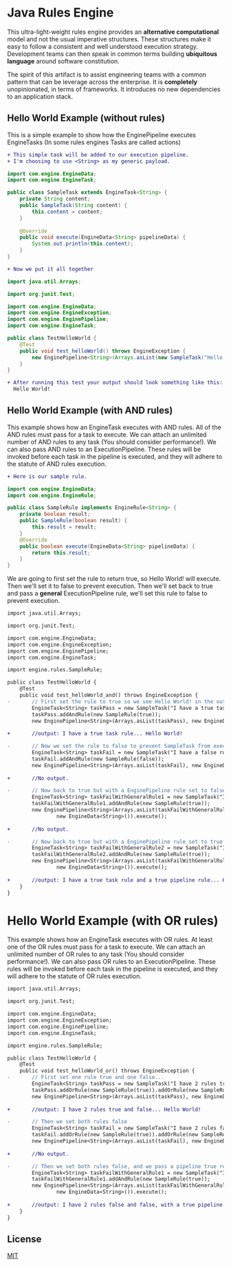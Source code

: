 # Java Rules Engine

This ultra-light-weight rules engine provides an **alternative computational** model and not the usual imperative structures. These structures make it easy to follow a consistent and well understood execution strategy. Development teams can then speak in common terms building **ubiquitous language** around software constitution.

The spirit of this artifact is to assist engineering teams with a common pattern that can be leverage across the enterprise. It is **completely** unopinionated, in terms of frameworks. It introduces no new dependencies to an application stack.


## Hello World Example (without rules)

This is a simple example to show how the EnginePipeline executes EngineTasks 
(In some rules engines Tasks are called actions)

```diff
+ This simple task will be added to our execution pipeline.
+ I'm choosing to use <String> as my generic payload.
```
```java
import com.engine.EngineData;
import com.engine.EngineTask;

public class SampleTask extends EngineTask<String> {
	private String content;
	public SampleTask(String content) {
		this.content = content;
	}
	
	@Override
	public void execute(EngineData<String> pipelineData) {
		System.out.println(this.content);
	}
}
```
```diff
+ Now we put it all together
```
```java
import java.util.Arrays;

import org.junit.Test;

import com.engine.EngineData;
import com.engine.EngineException;
import com.engine.EnginePipeline;
import com.engine.EngineTask;

public class TestHelloWorld {
	@Test
	public void test_helloWorld() throws EngineException {
		new EnginePipeline<String>(Arrays.asList(new SampleTask("Hello World!")), new EngineData<String>()).execute();
	}
}
```
```diff
+ After running this test your output should look something like this:
  Hello World!
```

## Hello World Example (with AND rules)

This example shows how an EngineTask executes with AND rules. All of the AND rules must pass for a task to execute. We can attach an unlimited number of AND rules to any task (You should consider performance!). We can also pass AND rules to an ExecutionPipeline. These rules will be invoked before each task in the pipeline is executed, and they will adhere to the statute of AND rules execution. 

```diff
+ Here is our sample rule.
```
```java
import com.engine.EngineData;
import com.engine.EngineRule;

public class SampleRule implements EngineRule<String> {
	private boolean result;
	public SampleRule(boolean result) {
		this.result = result;
	}
	@Override
	public boolean execute(EngineData<String> pipelineData) {
		return this.result;
	}
}
```
We are going to first set the rule to return true, so Hello World! will execute. Then we'll set it to false to prevent execution. Then we'll set back to true and pass a **general** ExecutionPipeline rule, we'll set this rule to false to prevent execution.
```diff
import java.util.Arrays;

import org.junit.Test;

import com.engine.EngineData;
import com.engine.EngineException;
import com.engine.EnginePipeline;
import com.engine.EngineTask;

import engine.rules.SampleRule;

public class TestHelloWorld {
	@Test
	public void test_helloWorld_and() throws EngineException {
-		// First set the rule to true so we see Hello World! in the out put.
		EngineTask<String> taskPass = new SampleTask("I have a true task rule... Hello World!");
		taskPass.addAndRule(new SampleRule(true));
		new EnginePipeline<String>(Arrays.asList(taskPass), new EngineData<String>()).execute();
		
+		//output: I have a true task rule... Hello World!

-		// Now we set the rule to false to prevent SampleTask from execution.
		EngineTask<String> taskFail = new SampleTask("I have a false rule...");
		taskFail.addAndRule(new SampleRule(false));
		new EnginePipeline<String>(Arrays.asList(taskFail), new EngineData<String>()).execute();
		
+		//No output.

-		// Now back to true but with a EnginePipeline rule set to false.
		EngineTask<String> taskFailWithGeneralRule1 = new SampleTask("I have a true task rule but a false pipeline rule...");
		taskFailWithGeneralRule1.addAndRule(new SampleRule(true));
		new EnginePipeline<String>(Arrays.asList(taskFailWithGeneralRule1), null, Arrays.asList(new SampleRule(false)),
				new EngineData<String>()).execute();
		
+		//No output.

-		// Now back to true but with a EnginePipeline rule set to true.
		EngineTask<String> taskFailWithGeneralRule2 = new SampleTask("I have a true task rule and a true pipeline rule... Hello World!");
		taskFailWithGeneralRule2.addAndRule(new SampleRule(true));
		new EnginePipeline<String>(Arrays.asList(taskFailWithGeneralRule2), null, Arrays.asList(new SampleRule(true)),
				new EngineData<String>()).execute();
		
+		//output: I have a true task rule and a true pipeline rule... Hello World!
	}
}
```
# Hello World Example (with OR rules)
This example shows how an EngineTask executes with OR rules. At least one of the OR rules must pass for a task to execute. We can attach an unlimited number of OR rules to any task (You should consider performance!). We can also pass OR rules to an ExecutionPipeline. These rules will be invoked before each task in the pipeline is executed, and they will adhere to the statute of OR rules execution.

```diff
import java.util.Arrays;

import org.junit.Test;

import com.engine.EngineData;
import com.engine.EngineException;
import com.engine.EnginePipeline;
import com.engine.EngineTask;

import engine.rules.SampleRule;

public class TestHelloWorld {
	@Test
	public void test_helloWorld_or() throws EngineException {
-		// First set one rule true and one false...
		EngineTask<String> taskPass = new SampleTask("I have 2 rules true and false... Hello World!");
		taskPass.addOrRule(new SampleRule(true)).addOrRule(new SampleRule(true));
		new EnginePipeline<String>(Arrays.asList(taskPass), new EngineData<String>()).execute();
		
+		//output: I have 2 rules true and false... Hello World!

-		// Then we set both rules false
		EngineTask<String> taskFail = new SampleTask("I have 2 rules false and false... Hello World!");
		taskFail.addOrRule(new SampleRule(true)).addOrRule(new SampleRule(false));
		new EnginePipeline<String>(Arrays.asList(taskFail), new EngineData<String>()).execute();
		
+		//No output.

-		// Then we set both rules false, and we pass a pipeline true rule...
		EngineTask<String> taskFailWithGeneralRule1 = new SampleTask("I have 2 rules false and false, with a true pipeline rule... Hello World!");
		taskFailWithGeneralRule1.addAndRule(new SampleRule(true));
		new EnginePipeline<String>(Arrays.asList(taskFailWithGeneralRule1), Arrays.asList(new SampleRule(true)), null,
				new EngineData<String>()).execute();
		
+		//output: I have 2 rules false and false, with a true pipeline rule... Hello World!
	}
}
```

## License
[MIT](https://choosealicense.com/licenses/mit/)

